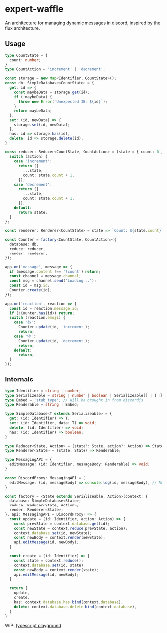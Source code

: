 # expert-waffle
An architecture for managing dynamic messages in discord, inspired by the flux architecture.


## Usage

```ts
type CountState = {
  count: number;
}
type CountAction = 'increment' | 'decrement';

const storage = new Map<Identifier, CountState>();
const db: SimpleDatabase<CountState> = {
  get: id => {
    const maybeData = storage.get(id);
    if (!maybeData) {
      throw new Error(`Unexpected ID: ${id}`);
    }
    return maybeData;
  },
  set: (id, newData) => {
    storage.set(id, newData);
  },
  has: id => storage.has(id),
  delete: id => storage.delete(id),
}

const reducer: Reducer<CountState, CountAction> = (state = { count: 0 }, action) => {
  switch (action) {
    case 'increment':
      return ({
        ...state,
        count: state.count + 1,
      });
    case 'decrement':
      return ({
        ...state,
        count: state.count + 1,
      });
    default:
      return state;
  }
};

const renderer: Renderer<CountState> = state => `Count: ${state.count}`;

const Counter = factory<CountState, CountAction>({
  database: db,
  reduce: reducer,
  render: renderer,
});

app.on('message', message => {
  if (message.content !== '!count') return;
  const channel = message.channel;
  const msg = channel.send('Loading...');
  const id = msg.id;
  Counter.create(id);
});

app.on('reaction', reaction => {
  const id = reaction.message.id;
  if (!Counter.has(id)) return;
  switch (reaction.emoji) {
    case '👍':
      Counter.update(id, 'increment');
      return;
    case '👎':
      Counter.update(id, 'decrement');
      return;
    default:
      return;
  }
});
```

## Internals

```ts
type Identifier = string | number;
type Serializeable = string | number | boolean | Serializeable[] | { [k in string | number]: Serializeable }
type Embed = 'stub_type'; // Will be brought in from discordjs
type Renderable = string | Embed;

type SimpleDatabase<T extends Serializeable> = {
  get: (id: Identifier) => T;
  set: (id: Identifier, data: T) => void;
  delete: (id: Identifier) => void;
  has: (id: Identifier) => boolean;
}

type Reducer<State, Action> = (state?: State, action?: Action) => State;
type Renderer<State> = (state: State) => Renderable;

type MessagingAPI = {
  editMessage: (id: Identifier, messageBody: Renderable) => void;
}

const DiscordProxy: MessagingAPI = {
  editMessage: (id, messageBody) => console.log(id, messageBody), // Mock
}

const factory = <State extends Serializeable, Action>(context: {
  database: SimpleDatabase<State>;
  reduce: Reducer<State, Action>;
  render: Renderer<State>;
}, api: MessagingAPI = DiscordProxy) => {
  const update = (id: Identifier, action: Action) => {
    const prevState = context.database.get(id);
    const newState = context.reduce(prevState, action);
    context.database.set(id, newState);
    const newBody = context.render(newState);
    api.editMessage(id, newBody);
  }

  const create = (id: Identifier) => {
    const state = context.reduce();
    context.database.set(id, state);
    const newBody = context.render(state);
    api.editMessage(id, newBody);
  }

  return {
    update,
    create,
    has: context.database.has.bind(context.database),
    delete: context.database.delete.bind(context.database),
  }
}
```

WIP: [typescript playground](https://www.typescriptlang.org/play?#code/C4TwDgpgBAkgJhAdsAlgMxRATlAvFAZ2CxUQHMoAfKRAVwFsAjbAbgChRIoBlbFAQwA2KAF4R+jQdHxES5KjQbMc1RgHs1U-ogW8SQ0eMkQA2gF0FAbygmA1lFKFipCtTpNsZgFw8+BsRJSUAC+HODQAKIecHhQAOREtIwA+pwQcSxQAPRZUADqKIKCUMwlWGq0ZAAWwA46aOX0UHAoBADGalhwAFYEYVwASkgIWIHSTnKuUFHMcOz90Nwo9GBSACL8wBL8BBAAPAAqUBAAHsDDBL76wgHGAHyxlmxQUGQQwD4AFChwPvBIqAw2AAlHgHgd2C9dh8oN9frAEMh0JgsAAaZqbfg+A6g3APABuah+kOaECk5y+Pz+iMBKNxBKJc2eUCqO0p8P+SKBWHpJQ0WkQ7FCCygQzgtDa2D23C253RAEE2qg1IgHvhPkRNhAAPw+GVa9H8JUoFW6qCK5WIXn687sNKi4bYKU2iBq2Gaik8WUQXlDRAjMbze0AWQgBAI-DILnlAAUYI9mRAWsBQ+HIxB2dSAcjsOj6GGI28AEJqOAgHx+gPGXmE4lsYUdRBEKBrVodLox8onctQVOF6NxhMvJMoFMF9PsvPj4ulkC8xsETQQAB0gjUZDhU7TM7LwPROV7ajatnrbDYC9qaCNwE6IFi0u9xzOFyuAhuRikCuNKrun0b5zOHwnheOBMUYHYMx4ZZVggDYtnA3YHy1O4SSwJMJUgsUMKwJC5XNb9VVQx0sArYjnW9FD60NMAUB8PtIwHeN8FbdpOjgTs1G7XlgKgC8oFoMBQPOWI4SzLkUUNAifAtE0rTBKAeJePiwDQ-EXVif9TmAZchO2XZlzeYA4WBEklJVZtEAgAB3dT8E0s5lzQ8VJU+FSIDU71JMtEzmTM5AtJ0sCIOXaFNxoayXR8l4-Is6ySzLDSVQA7S0P9bBPksmzvSi6L+Bo5cRzHbcIDCzL4rnElhRi2o2jQrURKpBFs25bjfN48zag9cZ7JS9CXJyvzksC+DgtCn50S6gb2qbWoytnRL-Ic1KRg1bLTKgPKUAK5N6LeUq4tnHKqqgNDgFoLAdEU-jBINNravEOU2tZAgfB64a9JXZ7l0YUg4D-JKAt0hCfVRNqEHJSC3qB4LwfeFcfv9f7Fu06Hdj3ZlQmFe0AGEKmQWyFOZDpaGQHx3GUIURVxkngBklVYjiUh7vzZA4gUOIEGZgEMjPPiiE6dNYky3s8r2TlaVzKBqfxijPh8vi4EYPVoPWILEOl4AXTdHjDJ8H55Kuvj6H4EBmDg-hYn50Y3gM95jPW9BYQAQmN03YMxUErpeYAqnKKzwv9iIsHKLBPgAAwAVUsk5ICVJNYDWHwABJLB+YIw6m0JopO95zp0V2zcxSrQahd5JwD83Wuzq30xCu3xorj3i+ZZ69ZiPEnAFm3nuMkvSQhtv5Jrm3YfOXvT3PDqc+c7BSJnnCNZddENbp1URK6x52ppnwAAYQi82Sq8IKzRzaKpYWvQ-CeztoIPiJm0JZ4A4i8NqXlOvPYS96Ll1-rq++zmZbeTgtTLmJsgKAABqKAABGAB0VghTVvrseInNH7c1foAnOZ0Lpfzfj-P+nl8FANJiA84YC8a1GgXA-BiD1oICvLQQQHx8Ef1wV1Sq9Z5h8WWk6EiDo0poQXpQrWltHwdzDhrZOlguoUJpunbhU8Ij4gBJcfAV4lS3j2IvTyUtKGr1-DxVGkFFZ9ychhHw5jJRomZLw-hdjcz1h8meZRqiwF1THnESQtB0g+VccgAgy4BJCRKl4wQPi4jokZogLmrNnFsCAA)
